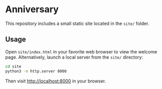 # Anniversary

This repository includes a small static site located in the `site/` folder.

## Usage

Open `site/index.html` in your favorite web browser to view the welcome page. Alternatively, launch a local server from the `site/` directory:

```bash
cd site
python3 -m http.server 8000
```

Then visit [http://localhost:8000](http://localhost:8000) in your browser.
